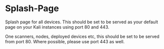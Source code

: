 # Splash-Page
Splash page for all devices. This should be set to be served as your default page on your Kali instances using port 80 and 443.

One scanners, nodes, deployed devices etc, this should be set to be served from port 80. Where possible, please use port 443 as well.
